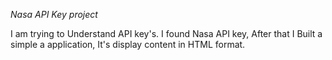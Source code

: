 *Nasa API Key project*

I am trying to Understand API key's. I found Nasa API key, After that I Built a simple a application, It's display content in HTML format.